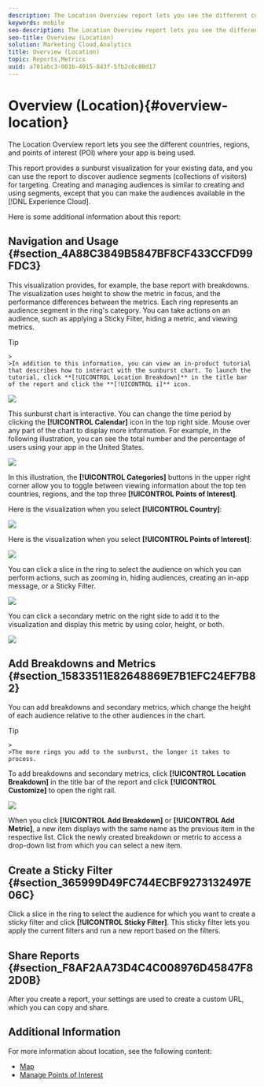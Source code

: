 ```yaml
---
description: The Location Overview report lets you see the different countries, regions, and Points of Interest where your app is being used.
keywords: mobile
seo-description: The Location Overview report lets you see the different countries, regions, and Points of Interest where your app is being used.
seo-title: Overview (Location)
solution: Marketing Cloud,Analytics
title: Overview (Location)
topic: Reports,Metrics
uuid: a701abc3-001b-4015-843f-5fb2c6c80d17
---
```


# Overview (Location){#overview-location}

The Location Overview report lets you see the different countries, regions, and points of interest (POI) where your app is being used.

This report provides a sunburst visualization for your existing data, and you can use the report to discover audience segments (collections of visitors) for targeting. Creating and managing audiences is similar to creating and using segments, except that you can make the audiences available in the [!DNL Experience Cloud].

Here is some additional information about this report:

## Navigation and Usage {#section_4A88C3849B5847BF8CF433CCFD99FDC3}

  This visualization provides, for example, the base report with breakdowns. The visualization uses height to show the metric in focus, and the performance differences between the metrics. Each ring represents an audience segment in the ring's category. You can take actions on an audience, such as applying a Sticky Filter, hiding a metric, and viewing metrics.

>[!TIP]
    >
    >In addition to this information, you can view an in-product tutorial that describes how to interact with the sunburst chart. To launch the tutorial, click **[!UICONTROL Location Breakdown]** in the title bar of the report and click the **[!UICONTROL i]** icon.

![](assets/location.png)

This sunburst chart is interactive. You can change the time period by clicking the **[!UICONTROL Calendar]** icon in the top right side. Mouse over any part of the chart to display more information. For example, in the following illustration, you can see the total number and the percentage of users using your app in the United States.

![](assets/location_mouse.png)

In this illustration, the **[!UICONTROL Categories]** buttons in the upper right corner allow you to toggle between viewing information about the top ten countries, regions, and the top three **[!UICONTROL Points of Interest]**.

Here is the visualization when you select **[!UICONTROL Country]**:

![](assets/location_countries.png)

Here is the visualization when you select **[!UICONTROL Points of Interest]**:

![](assets/location_poi.png)

You can click a slice in the ring to select the audience on which you can perform actions, such as zooming in, hiding audiences, creating an in-app message, or a Sticky Filter.

![](assets/location_aud.png)

You can click a secondary metric on the right side to add it to the visualization and display this metric by using color, height, or both.

![](assets/location_secondary.png)

## Add Breakdowns and Metrics {#section_15833511E82648869E7B1EFC24EF7B82}

You can add breakdowns and secondary metrics, which change the height of each audience relative to the other audiences in the chart.

>[!TIP]
    >
    >The more rings you add to the sunburst, the longer it takes to process.

To add breakdowns and secondary metrics, click **[!UICONTROL Location Breakdown]** in the title bar of the report and click **[!UICONTROL Customize]** to open the right rail.

![](assets/location_rail.png)

When you click **[!UICONTROL Add Breakdown]** or **[!UICONTROL Add Metric]**, a new item displays with the same name as the previous item in the respective list. Click the newly created breakdown or metric to access a drop-down list from which you can select a new item.

## Create a Sticky Filter {#section_365999D49FC744ECBF9273132497E06C}

Click a slice in the ring to select the audience for which you want to create a sticky filter and click **[!UICONTROL Sticky Filter]**. This sticky filter lets you apply the current filters and run a new report based on the filters.

## Share Reports {#section_F8AF2AA73D4C4C008976D45847F82D0B}

After you create a report, your settings are used to create a custom URL, which you can copy and share. 

## Additional Information

For more information about location, see the following content:

* [Map](/help/using/location/c-map-points.md)
* [Manage Points of Interest](/help/using/location/t-manage-points.md)